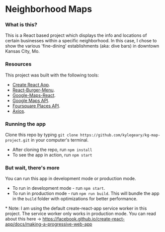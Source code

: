 # Neighborhood Maps
### What is this?
This is a React based project which displays the info and locations of certain businesses within a specific neighborhood. In this case, I chose to show the various 'fine-dining' establishments (aka: dive bars) in downtown Kansas City, Mo.

### Resources
This project was built with the following tools:
* [Create React App](https://github.com/facebook/create-react-app).
* [React-Burger-Menu](https://github.com/negomi/react-burger-menu).
* [Google-Maps-React](https://github.com/fullstackreact/google-maps-react).
* [Google Maps API](https://developers.google.com/maps/documentation/javascript/tutorial).
* [Foursquare Places API](https://developer.foursquare.com/places-api).
* [Axios](https://www.npmjs.com/package/axios).

### Running the app 
Clone this repo by typing `git clone https://github.com/kylegeary/kg-map-project.git` in your computer's terminal.
* After cloning the repo, run `npm install`
* To see the app in action, run `npm start`

### But wait, there's more
You can run this app in development mode or production mode.
* To run in development mode - run `npm start`.
* To run in production mode - run `npm run build`. This will bundle the app in the `build` folder with optimizations for better performance.

* Note: I am using the default create-react-app service worker in this project. The service worker only works in production mode. You can read about this here -> https://facebook.github.io/create-react-app/docs/making-a-progressive-web-app

